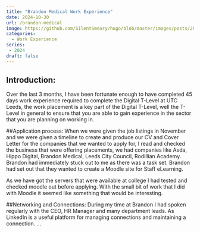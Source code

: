 ```yaml
---
title: "Brandon Medical Work Experience"
date: 2024-10-30
url: /brandon-medical
image: https://github.com/SilentSmeary/hugo/blob/master/images/posts/2024/brandon-medical.png?raw=true
categories:
  - Work Experience
series:
 - 2024 
draft: false
---
```

## Introduction:
Over the last 3 months, I have been fortunate enough to have completed 45 days work experience required to complete the Digital T-Level at UTC Leeds, the work placement is a key part of the Digital T-Level, well the T-Level in general to ensure that you are able to gain experience in the sector that you are planning on working in.

##Application process:
When we were given the job listings in November and we were given a timeline to create and produce our CV and Cover Letter for the companies that we wanted to apply for, I read and checked the business that were offering placements, we had companies like Asda, Hippo Digital, Brandon Medical, Leeds City Council, Rodillian Academy. Brandon had immediately stuck out to me as there was a task set. Brandon had set out that they wanted to create a Moodle site for Staff eLearning. 

As we have got the servers that were available at college I had tested and checked moodle out before applying. With the small bit of work that I did with Moodle it seemed like something that would be interesting.

##Networking and Connections:
During my time at Brandon I had spoken regularly with the CEO, HR Manager and many department leads. As LinkedIn is a useful platform for managing connections and maintaining a connection. 
…
